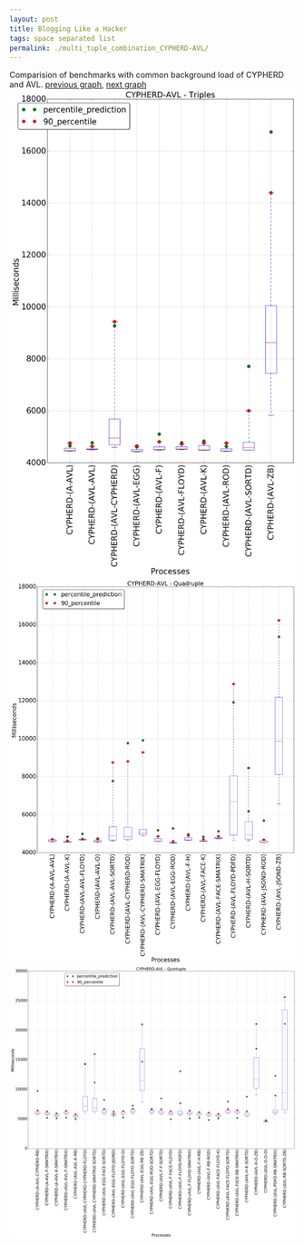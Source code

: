 ```yaml
---
layout: post
title: Blogging Like a Hacker
tags: space separated list
permalink: ./multi_tuple_combination_CYPHERD-AVL/
---
```


Comparision of benchmarks with common background load of CYPHERD and AVL.
[previous graph](./multi_tuple_combination_AVL-ZB/), [next graph](./multi_tuple_combination_CYPHERD-A/)
<img src="./images/triple/CYPHERD/CYPHERD-AVL_box.png" alt="graph figure"><img src="./images/quadruple/CYPHERD/CYPHERD-AVL_box.png" alt="graph figure"><img src="./images/quintuple/CYPHERD/CYPHERD-AVL_box.png" alt="graph figure">